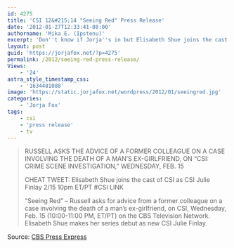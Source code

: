 ```yaml
---
id: 4275
title: 'CSI 12&#215;14 "Seeing Red" Press Release'
date: '2012-01-27T12:33:41-08:00'
authorname: 'Mika E. (Ipstenu)'
excerpt: 'Don''t know if Jorja''s in but Elisabeth Shue joins the cast of CSI as CSI Julie Finlay 2/15 10pm ET/PT.'
layout: post
guid: 'https://jorjafox.net/?p=4275'
permalink: /2012/seeing-red-press-release/
Views:
    - '24'
astra_style_timestamp_css:
    - '1634481088'
image: 'https://static.jorjafox.net/wordpress/2012/01/seeingred.jpg'
categories:
    - 'Jorja Fox'
tags:
    - csi
    - 'press release'
    - tv
---
```


<blockquote>RUSSELL ASKS THE ADVICE OF A FORMER COLLEAGUE ON A CASE INVOLVING THE DEATH OF A MAN’S EX-GIRLFRIEND, ON “CSI: CRIME SCENE INVESTIGATION,” WEDNESDAY, FEB. 15

CHEAT TWEET: Elisabeth Shue joins the cast of CSI as CSI Julie Finlay 2/15 10pm ET/PT #CSI LINK

“Seeing Red” – Russell asks for advice from a former colleague on a case involving the death of a man’s ex-girlfriend, on CSI, Wednesday, Feb. 15 (10:00-11:00 PM, ET/PT) on the CBS Television Network. Elisabeth Shue makes her series debut as new CSI Julie Finlay.</blockquote>
Source: <a href="http://www.cbspressexpress.com/cbs-entertainment/shows/csi-crime-scene-investigation/releases/view?id=30505">CBS Press Express</a>
